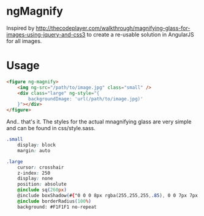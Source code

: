 # ngMagnify

Inspired by http://thecodeplayer.com/walkthrough/magnifying-glass-for-images-using-jquery-and-css3 to create a re-usable solution in AngularJS for all images.

# Usage

```html
<figure ng-magnify>
	<img ng-src="/path/to/image.jpg" class="small" />
	<div class="large" ng-style="{
		backgroundImage: 'url(/path/to/image.jpg)'
	}"></div>
</figure>
```

And.. that's it. The styles for the actual mnagnifying glass are very simple and can be found in css/style.sass.

```css
.small
	display: block
	margin: auto

.large
	cursor: crosshair
	z-index: 250
	display: none
	position: absolute
	@include sq(260px)
	@include boxShadow(#{"0 0 0 8px rgba(255,255,255,.85), 0 0 7px 7px rgba(0,0,0,.25), inset 0 0 40px 2px rgba(0,0,0,.25)"})
	@include borderRadius(100%)
	background: #F1F1F1 no-repeat
```
